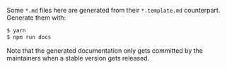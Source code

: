 Some `*.md` files here are generated from their `*.template.md` counterpart. Generate them with:

```bash
$ yarn
$ npm run docs
```

Note that the generated documentation only gets committed by the maintainers when a stable version
gets released.

